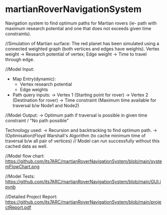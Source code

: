 # martianRoverNavigationSystem
Navigation system to find optimum paths for Martian rovers (ie- path with maximum research potential and one that does not exceeds given time constraints).

//Simulation of Martian surface:
The red planet has been simulated using a connected weighted graph (both vertices and edges have weights).
Vertex weight -> Research potential of vertex;
Edge weight -> Time to travel through edge.

//Model Input:    
  - Map Entry(dynamic):   
     - Vertex research potential
     - Edge weights   
  - Path query inputs:
  -> Vertex 1 (Starting point for rover)
  -> Vertex 2 (Destination for rover)
  -> Time constraint (Maximum time available for traversal b/w Node1 and Node2) 
  
//Model Output:
  -> Optimum path if traversal is possible in given time constraint / "No path possible"


Technology used:
-> Recursion and backtracking to find optimum path.
-> (Optimisation)Floyd Warshall's Algorithm (to cache minimum time of traversal b/w all pair of vertices) // Model can run successfully without this cached data as well.

//Model flow chart: https://github.com/its7ARC/martianRoverNavigationSystem/blob/main/systemFlowChart.png

//Model Tests: https://github.com/its7ARC/martianRoverNavigationSystem/blob/main/GUI.ipynb 

//Detailed Project Report: https://github.com/its7ARC/martianRoverNavigationSystem/blob/main/projectReport.pdf
